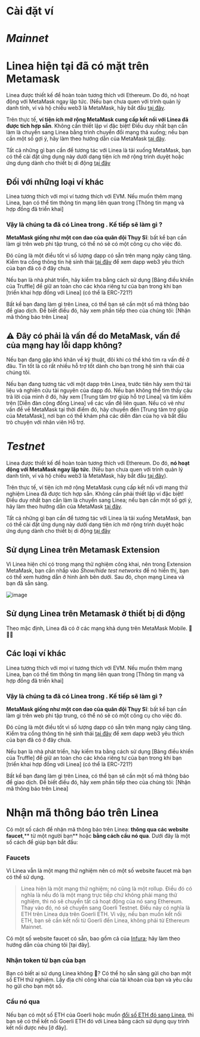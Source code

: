 # Cài đặt ví

# _Mainnet_

# Linea hiện tại đã có mặt trên Metamask 

Linea được thiết kế để hoàn toàn tương thích với Ethereum. Do đó, nó hoạt động với MetaMask ngay lập tức. (Nếu bạn chưa quen với trình quản lý danh tính, ví và hộ chiếu web3 là MetaMask, hãy bắt đầu [tại đây](https://support.metamask.io/hc/en-us/articles/360015489531).

Trên thực tế, **ví tiện ích mở rộng MetaMask cung cấp kết nối với Linea đã được tích hợp sẵn**. Không cần thiết lập ví đặc biệt! Điều duy nhất bạn cần làm là chuyển sang Linea bằng trình chuyển đổi mạng thả xuống; nếu bạn cần một số gợi ý, hãy làm theo hướng dẫn của MetaMask [tại đây](https://support.metamask.io/hc/en-us/articles/16367251716251).

Tất cả những gì bạn cần để tương tác với Linea là tải xuống MetaMask, bạn có thể cài đặt ứng dụng này dưới dạng tiện ích mở rộng trình duyệt hoặc ứng dụng dành cho thiết bị di động [tại đây](https://metamask.io/download/)

## Đối với những loại ví khác

Linea tương thích với mọi ví tương thích với EVM. Nếu muốn thêm mạng Linea, bạn có thể tìm thông tin mạng liên quan trong [Thông tin mạng và hợp đồng đã triển khai]

### Vậy là chúng ta đã có Linea trong . Kế tiếp sẽ làm gì ?

**MetaMask giống như một con dao của quân đội Thụy Sĩ**: bất kể bạn cần làm gì trên web phi tập trung, có thể nó sẽ có một công cụ cho việc đó.

Đó cũng là một điều tốt vì số lượng dapp có sẵn trên mạng ngày càng tăng. Kiểm tra cổng thông tin hệ sinh thái [tại đây](https://linea.build/apps) để xem dapp web3 yêu thích của bạn đã có ở đây chưa.

Nếu bạn là nhà phát triển, hãy kiểm tra bằng cách sử dụng [Bảng điều khiển của Truffle] để giữ an toàn cho các khóa riêng tư của bạn trong khi bạn [triển khai hợp đồng với Linea] (có thể là ERC-721?)

Bất kể bạn đang làm gì trên Linea, có thể bạn sẽ cần một số mã thông báo để giao dịch. Để biết điều đó, hãy xem phần tiếp theo của chúng tôi: [Nhận mã thông báo trên Linea]

## ⚠️ Đây có phải là vấn đề do MetaMask, vấn đề của mạng hay lỗi dapp không?

Nếu bạn đang gặp khó khăn về kỹ thuật, đôi khi có thể khó tìm ra vấn đề ở đâu. Tin tốt là có rất nhiều hỗ trợ tốt dành cho bạn trong hệ sinh thái của chúng tôi.

Nếu bạn đang tương tác với một dapp trên Linea, trước tiên hãy xem thử tài liệu và nghiên cứu tài nguyên của dapp đó. Nếu bạn không thể tìm thấy câu trả lời của mình ở đó, hãy xem [Trung tâm trợ giúp hỗ trợ Linea] và tìm kiếm trên [Diễn đàn cộng đồng Linea] về các vấn đề liên quan. Nếu có vẻ như vấn đề về MetaMask tại thời điểm đó, hãy chuyển đến [Trung tâm trợ giúp của MetaMask], nơi bạn có thể khám phá các diễn đàn của họ và bắt đầu trò chuyện với nhân viên Hỗ trợ.


# _Testnet_

Linea được thiết kế để hoàn toàn tương thích với Ethereum. Do đó, **nó hoạt động với MetaMask ngay lập tức**. (Nếu bạn chưa quen với trình quản lý danh tính, ví và hộ chiếu web3 là MetaMask, hãy bắt đầu [tại đây](https://support.metamask.io/hc/en-us/articles/360015489531)).

Trên thực tế, ví tiện ích mở rộng MetaMask cung cấp kết nối với mạng thử nghiệm Linea đã được tích hợp sẵn. Không cần phải thiết lập ví đặc biệt! Điều duy nhất bạn cần làm là chuyển sang Linea; nếu bạn cần một số gợi ý, hãy làm theo hướng dẫn của MetaMask [tại đây](https://support.metamask.io/hc/en-us/articles/16367251716251).

Tất cả những gì bạn cần để tương tác với Linea là tải xuống MetaMask, bạn có thể cài đặt ứng dụng này dưới dạng tiện ích mở rộng trình duyệt hoặc ứng dụng dành cho thiết bị di động [tại đây](https://metamask.io/download/)

## Sử dụng Linea trên Metamask Extension

Vì Linea hiện chỉ có trong mạng thử nghiệm công khai, nên trong Extension MetaMask, bạn cần nhấp vào _Show/hide test networks_ để nó hiển thị, bạn có thể xem hướng dẫn ở hình ảnh bên dưới. Sau đó, chọn mạng Linea và bạn đã sẵn sàng.

![image](https://github.com/denath1707/LineaDocsVietNam/assets/35452526/23508fc4-aad0-4ad1-b21d-c9dac3a2ee0d)

## Sử dụng Linea trên Metamask ở thiết bị di động

Theo mặc định, Linea đã có ở các mạng khả dụng trên MetaMask Mobile. 💖🦊🚀

## Các loại ví khác

Linea tương thích với mọi ví tương thích với EVM. Nếu muốn thêm mạng Linea, bạn có thể tìm thông tin mạng liên quan trong [Thông tin mạng và hợp đồng đã triển khai]

### Vậy là chúng ta đã có Linea trong . Kế tiếp sẽ làm gì ?

**MetaMask giống như một con dao của quân đội Thụy Sĩ**: bất kể bạn cần làm gì trên web phi tập trung, có thể nó sẽ có một công cụ cho việc đó.

Đó cũng là một điều tốt vì số lượng dapp có sẵn trên mạng ngày càng tăng. Kiểm tra cổng thông tin hệ sinh thái [tại đây](https://linea.build/apps) để xem dapp web3 yêu thích của bạn đã có ở đây chưa.

Nếu bạn là nhà phát triển, hãy kiểm tra bằng cách sử dụng [Bảng điều khiển của Truffle] để giữ an toàn cho các khóa riêng tư của bạn trong khi bạn [triển khai hợp đồng với Linea] (có thể là ERC-721?)

Bất kể bạn đang làm gì trên Linea, có thể bạn sẽ cần một số mã thông báo để giao dịch. Để biết điều đó, hãy xem phần tiếp theo của chúng tôi: [Nhận mã thông báo trên Linea]

# Nhận mã thông báo trên Linea​

Có một số cách để nhận mã thông báo trên Linea: **thông qua các website faucet**,** từ một người bạn** hoặc **bằng cách cầu nó qua**. Dưới đây là một số cách để giúp bạn bắt đầu:

### Faucets

Vì Linea vẫn là một mạng thử nghiệm nên có một số website faucet mà bạn có thể sử dụng. 
> Linea hiện là một mạng thử nghiệm; nó cũng là một rollup. Điều đó có nghĩa là nếu đó là một mạng trực tiếp chứ không   phải mạng thử nghiệm, thì nó sẽ chuyển tất cả hoạt động của nó sang Ethereum. Thay vào đó, nó sẽ chuyển sang Goerli Testnet. Điều này có nghĩa là ETH trên Linea dựa trên Goerli ETH. 
> Vì vậy, nếu bạn muốn kết nối ETH, bạn sẽ cần kết nối từ Goerli đến Linea, không phải từ Ethereum Mainnet. 

Có một số website faucet có sẵn, bao gồm cả của [Infura](https://www.infura.io/faucet/linea); hãy làm theo hướng dẫn của chúng tôi [tại đây].

### Nhận token từ bạn của bạn

Bạn có biết ai sử dụng Linea không 🐳?
Có thể họ sẵn sàng gửi cho bạn một số ETH thử nghiệm. Lấy địa chỉ công khai của tài khoản của bạn và yêu cầu họ gửi cho bạn một số.

### Cầu nó qua

Nếu bạn có một số ETH của Goerli hoặc muốn [đổi số ETH đó sang Linea](https://support.metamask.io/hc/en-us/articles/4415426473499-Third-party-swaps-platforms), thì bạn sẽ có thể kết nối Goerli ETH đó với Linea bằng cách sử dụng quy trình kết nối được nêu [ở đây].
